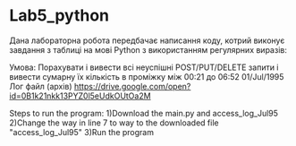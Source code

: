 # Lab5_python


Дана лабораторна робота передбачає написання коду, котрий виконує завдання з таблиці на мові Python з використанням регулярних виразів:

Умова:
Порахувати і вивести всі неуспішні POST/PUT/DELETE запити і вивести сумарну їх кількість в проміжку між 00:21 до 06:52 01/Jul/1995
Лог файл (архів) 
https://drive.google.com/open?id=0B1k21nkk13PYZ0l5eUdkOUtOa2M

Steps to run the program:
 1)Download the main.py and access_log_Jul95
 2)Change the way in line 7 to way to the downloaded file "access_log_Jul95"
 3)Run the program
